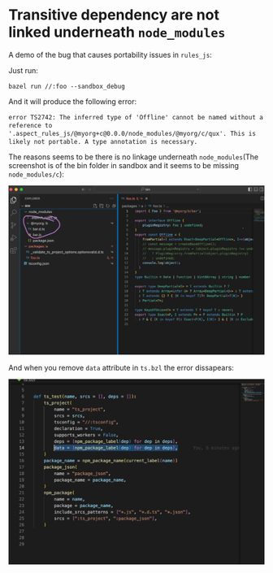 Transitive dependency are not linked underneath `node_modules`
===============

A demo of the bug that causes portability issues in `rules_js`:

Just run:
```
bazel run //:foo --sandbox_debug
```

And it will produce the following error:

```
error TS2742: The inferred type of 'Offline' cannot be named without a reference to '.aspect_rules_js/@myorg+c@0.0.0/node_modules/@myorg/c/qux'. This is likely not portable. A type annotation is necessary.
```

The reasons seems to be there is no linkage underneath `node_modules`(The screenshot is of the bin folder in sandbox and it seems to be missing `node_modules/c`):

![Screenshot of the bug](screenshot.png "Screenshot")

And when you remove `data` attribute in `ts.bzl` the error dissapears:

![Screenshot of the bug](ts.bzl.png "Screenshot")
